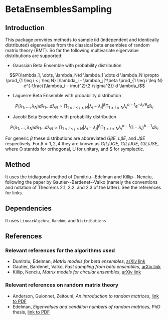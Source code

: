 # BetaEnsemblesSampling

## Introduction

This package provides methods to sample iid (independent and identically distributed) eigenvalues from the classical beta ensembles of random matrix theory (RMT). So far the following multivariate eigenvalue distributions are supported:

- Gaussian Beta Ensemble with probability distribution

$$P(\lambda_1, \dots, \lambda_N)d \lambda_1 \dots d \lambda_N \propto \prod_{1 \leq i < j \leq N} |\lambda_i - \lambda_j|^\beta \prod_{1 \leq i \leq N} e^{-\frac{(\lambda_i - \mu)^2}{2 \sigma^2}}  d \lambda_i$$

- Laguerre Beta Ensemble with probability distribution

$$P(\lambda_1, \dots, \lambda_N)d \lambda_1 \dots d \lambda_N \propto \prod_{1 \leq i < j \leq N} |\lambda_i - \lambda_j|^\beta \prod_{1 \leq i \leq N} \lambda_i^{\alpha-1} e^{-\lambda_i/\theta} d \lambda_i$$

- Jacobi Beta Ensemble with probability distribution

$$P(\lambda_1, \dots, \lambda_N)d \lambda_1 \dots d \lambda_N \propto \prod_{1 \leq i < j \leq N} |\lambda_i - \lambda_j|^\beta \prod_{1 \leq i \leq N} \lambda_i^{a-1} (1-\lambda_i)^{b-1}  d \lambda_i$$

For generic $\beta$ these distributions are abbreviated $G \beta E$, $L \beta E$, and $J \beta E$ respectively. For $\beta = 1, 2, 4$ they are known as $G/L/JOE$, $G/L/JUE$, $G/L/JSE$, where O stantds for orthogonal, U for unitary, and S for symplectic.

## Method

It uses the tridiagonal method of Dumitriu--Edelman and Killip--Nenciu, following the paper by Gautier--Bardenet--Valko (namely the conventions and notation of Theorems 2.1, 2.2, and 2.3 of the latter). See the references for links.

## Dependencies

It uses ```LinearAlgebra```, ```Random```, and ```Distributions``` 

## References

### Relevant references for the algorithms used

- Dumitriu, Edelman, *Matrix models for beta ensembles*, [arXiv link](https://arxiv.org/pdf/math-ph/0206043.pdf)
- Gautier, Bardenet, Valko, *Fast sampling from beta ensembles*, [arXiv link](https://arxiv.org/pdf/2003.02344.pdf)
- Killip, Nenciu, *Matrix models for circular ensembles*, [arXiv link](https://arxiv.org/pdf/math/0410034.pdf)

### Relevant references on random matrix theory

- Anderson, Guionnet, Zeitouni, *An introduction to random matrices*, [link to PDF](https://www.wisdom.weizmann.ac.il/~zeitouni/cupbook.pdf)
- Edelman, *Eigenvalues and condition numbers of random matrices*, PhD thesis, [link to PDF](https://math.mit.edu/~edelman/publications/eigenvalues_and_condition_numbers.pdf)


